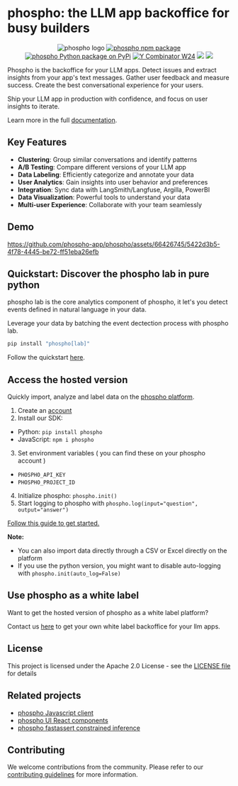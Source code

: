 # phospho: the LLM app backoffice for busy builders

<div align="center">
<img src="./platform/public/image/phospho-banner.png" alt="phospho logo">
<a href="https://www.npmjs.com/package/phospho"><img src="https://img.shields.io/npm/v/phospho?style=flat-square&label=npm+phospho" alt="phospho npm package"></a>
<a href="https://pypi.python.org/pypi/phospho"><img src="https://img.shields.io/pypi/v/phospho?style=flat-square&label=pypi+phospho" alt="phospho Python package on PyPi"></a>
<a href="https://www.ycombinator.com/companies/phospho"><img src="https://img.shields.io/badge/Y%20Combinator-W24-orange?style=flat-square" alt="Y Combinator W24"></a>
<a href="https://pypi.org/project/phospho/" target="_blank"><img src="https://img.shields.io/pypi/dm/phospho"></a>
<a href="https://discord.gg/m8wzBGQA55" target="_blank"><img src="https://img.shields.io/badge/Join%20our%20community-Discord-blue"></a>
</div>

Phospho is the backoffice for your LLM apps. Detect issues and extract insights from your app's text messages. Gather user feedback and measure success. Create the best conversational experience for your users.

Ship your LLM app in production with confidence, and focus on user insights to iterate.

Learn more in the full [documentation](https://docs.phospho.ai/welcome).

## Key Features

- **Clustering**: Group similar conversations and identify patterns
- **A/B Testing**: Compare different versions of your LLM app
- **Data Labeling**: Efficiently categorize and annotate your data
- **User Analytics**: Gain insights into user behavior and preferences
- **Integration**: Sync data with LangSmith/Langfuse, Argilla, PowerBI
- **Data Visualization**: Powerful tools to understand your data
- **Multi-user Experience**: Collaborate with your team seamlessly

## Demo

https://github.com/phospho-app/phospho/assets/66426745/5422d3b5-4f78-4445-be72-ff51eba26efb

## Quickstart: Discover the phospho lab in pure python

phospho lab is the core analytics component of phospho, it let's you detect events defined in natural language in your data.

Leverage your data by batching the event dectection process with phospho lab.

```bash
pip install "phospho[lab]"
```

Follow the quickstart [here](https://docs.phospho.ai/local/quickstart).

## Access the hosted version

Quickly import, analyze and label data on the [phospho platform](https://phospho.ai).

1. Create an [account](https://phospho.ai)
2. Install our SDK:

- Python: `pip install phospho`
- JavaScript: `npm i phospho`

3. Set environment variables ( you can find these on your phospho account )

- `PHOSPHO_API_KEY`
- `PHOSPHO_PROJECT_ID`

4. Initialize phospho: `phospho.init()`
5. Start logging to phospho with `phospho.log(input="question", output="answer")`

[Follow this guide to get started.](https://docs.phospho.ai/getting-started)

**Note:**

- You can also import data directly through a CSV or Excel directly on the platform
- If you use the python version, you might want to disable auto-logging with `phospho.init(auto_log=False)`

## Use phospho as a white label

Want to get the hosted version of phospho as a white label platform?

Contact us [here](mailto:contact@phospho.ai?subject=[GitHub]%20phospho%20white%label) to get your own white label backoffice for your llm apps.

## License

This project is licensed under the Apache 2.0 License - see the [LICENSE file](./LICENCE) for details

## Related projects

- [phospho Javascript client](https://github.com/phospho-app/phosphojs)
- [phospho UI React components](https://github.com/phospho-app/phospho-ui-react)
- [phospho fastassert constrained inference](https://github.com/phospho-app/fastassert)

## Contributing

We welcome contributions from the community. Please refer to our [contributing guidelines](./CONTRIBUTE.md) for more information.
